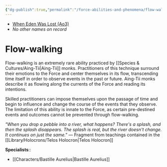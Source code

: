 ```yaml
---
{"dg-publish":true,"permalink":"/force-abilities-and-phenomena/flow-walking/","tags":["universal","sense","forcepower"],"noteIcon":"saber1"}
---
```


- [When Eden Was Lost (Ao3)](https://archiveofourown.org/works/19334440)
- *No other names on record*
# Flow-walking
Flow-walking is an extremely rare ability practiced by [[Species & Cultures/Aing-Tii\|Aing-Tii]] monks. Practitioners of this technique surround their emotions to the Force and center themselves in its flow, transcending time itself in order to observe events in the past or future. Aing-Tii monks describe it as flowing along the currents of the Force and reading its intentions. 

Skilled practitioners can impose themselves upon the passage of time and begin to influence and change the course of the events that they observe. The limitation of this ability is innate to the Force, as certain pre-destined events and outcomes cannot be prevented through flow-walking.

*"When you drop a pebble into a river, what happens? There's a splash, and then the splash disappears. The splash is real, but the river doesn't change. It continues on just the same."* — Fragment from teachings contained in the [[Library/Holocrons/Telos Holocron\|Telos Holocron]]

**Specialists**::
- [[Characters/Bastille Aurelius\|Bastille Aurelius]]